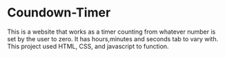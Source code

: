 # Coundown-Timer
This is a website that works as a timer counting from whatever number is set by the user to zero. It has hours,minutes and seconds tab to vary with. 
This project used HTML, CSS, and javascript to function. 
